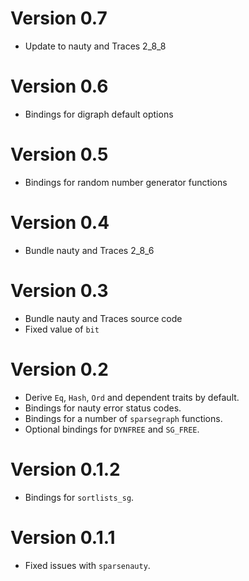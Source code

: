 # Version 0.7

- Update to nauty and Traces 2\_8\_8

# Version 0.6

- Bindings for digraph default options

# Version 0.5

- Bindings for random number generator functions

# Version 0.4

- Bundle nauty and Traces 2\_8\_6

# Version 0.3

- Bundle nauty and Traces source code
- Fixed value of `bit`

# Version 0.2

- Derive `Eq`, `Hash`, `Ord` and dependent traits by default.
- Bindings for nauty error status codes.
- Bindings for a number of `sparsegraph` functions.
- Optional bindings for `DYNFREE` and `SG_FREE`.

# Version 0.1.2

- Bindings for `sortlists_sg`.

# Version 0.1.1

- Fixed issues with `sparsenauty`.
